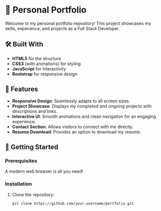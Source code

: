 # 🌟 Personal Portfolio  

Welcome to my personal portfolio repository! This project showcases my skills, experience, and projects as a Full Stack Developer.  

## 🛠️ Built With  
- **HTML5** for the structure  
- **CSS3** (with animations) for styling  
- **JavaScript** for interactivity  
- **Bootstrap** for responsive design  

## 🎯 Features  
- **Responsive Design**: Seamlessly adapts to all screen sizes.  
- **Project Showcase**: Displays my completed and ongoing projects with descriptions and links.  
- **Interactive UI**: Smooth animations and clean navigation for an engaging experience.  
- **Contact Section**: Allows visitors to connect with me directly.  
- **Resume Download**: Provides an option to download my resume.  

## 🚀 Getting Started  

### Prerequisites  
A modern web browser is all you need!  

### Installation  
1. Clone the repository:  
   ```bash  
   git clone https://github.com/your-username/portfolio.git  
